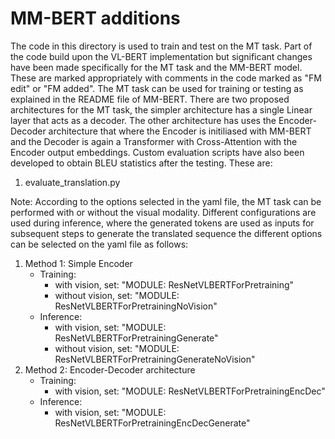 # MM-BERT additions


The code in this directory is used to train and test on the MT task. Part of the code build upon the VL-BERT implementation 
but significant changes have been made specifically for the MT task and the MM-BERT model. These are marked appropriately
with comments in the code marked as "FM edit" or "FM added". The MT task can be used for training or testing as explained
in the README file of MM-BERT. There are two proposed architectures for the MT task, the simpler architecture has a single
Linear layer that acts as a decoder. The other architecture has uses the Encoder-Decoder architecture that where the Encoder
is initiliased with MM-BERT and the Decoder is again a Transformer with Cross-Attention with the Encoder output embeddings.
Custom evaluation scripts have also been developed to obtain BLEU statistics after
the testing. These are:

1. evaluate_translation.py


Note: According to the options selected in the yaml file, the MT task can be performed with or without the visual modality.
Different configurations are used during inference, where the generated tokens are used as inputs for subsequent steps to 
generate the translated sequence the different options can be selected on the yaml file as follows: 

1) Method 1: Simple Encoder
    - Training:
        - with vision, set:  "MODULE: ResNetVLBERTForPretraining"
        - without vision, set:  "MODULE: ResNetVLBERTForPretrainingNoVision"
    - Inference:
        - with vision, set:  "MODULE: ResNetVLBERTForPretrainingGenerate"
        - without vision, set:  "MODULE: ResNetVLBERTForPretrainingGenerateNoVision"
2) Method 2: Encoder-Decoder architecture
    - Training:
        - with vision, set:  "MODULE: ResNetVLBERTForPretrainingEncDec"
    - Inference:
        - with vision, set:  "MODULE: ResNetVLBERTForPretrainingEncDecGenerate"


